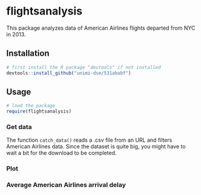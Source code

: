 flightsanalysis
================

This package analyzes data of American Airlines flights departed from
NYC in 2013.

## Installation

``` r
# first install the R package "devtools" if not installed
devtools::install_github("unimi-dse/531ababf")
```

## Usage

``` r
# load the package
require(flightsanalysis)
```

### Get data

The function `catch_data()` reads a .csv file from an URL and filters
American Airlines data. Since the dataset is quite big, you might have
to wait a bit for the download to be completed.

### Plot

### Average American Airlines arrival delay
